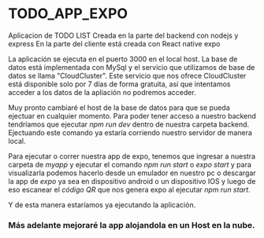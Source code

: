 # TODO_APP_EXPO

Aplicacion de TODO LIST 
Creada en la parte del backend con nodejs y express
En la parte del cliente está creada con React native expo

La aplicación se ejecuta en el puerto 3000 en el local host.
La base de datos está implementada con MySql y el servicio que utilizamos de base de datos se llama "CloudCluster".
Este servicio que nos ofrece CloudCluster está disponible solo por 7 días de forma gratuita, así que intentamos acceder a los datos 
de la apliación no podremos acceder.

Muy pronto cambiaré el host de la base de datos para que se pueda ejectuar en cualquier momento.
Para poder tener acceso a nuestro backend tendríamos que ejecutar *npm run dev* dentro de nuestra carpeta backend.
Ejectuando este comando ya estaría corriendo nuestro servidor de manera local.

Para ejecutar o correr nuestra app de expo, tenemos que ingresar a nuestra carpeta de *myapp*
y ejecutar el comando *npm run start* o *expo start* y para visualizarla podemos hacerlo desde un emulador en nuestro pc
o descargar la app de *expo* ya sea en dispositivo android o un dispositivo IOS y luego de eso escanear el *código QR* que nos genera
expo al ejecutar *npm run start*.

Y de esta manera estaríamos ya ejecutando la aplicación.

### Más adelante mejoraré la app alojandola en un Host en la nube.
